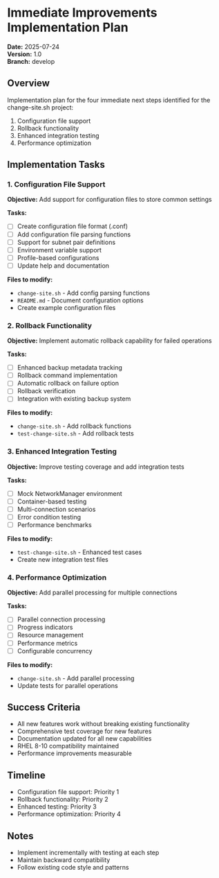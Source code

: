 # Immediate Improvements Implementation Plan

**Date:** 2025-07-24  
**Version:** 1.0  
**Branch:** develop  

## Overview

Implementation plan for the four immediate next steps identified for the change-site.sh project:

1. Configuration file support
2. Rollback functionality  
3. Enhanced integration testing
4. Performance optimization

## Implementation Tasks

### 1. Configuration File Support

**Objective:** Add support for configuration files to store common settings

**Tasks:**
- [ ] Create configuration file format (.conf)
- [ ] Add configuration file parsing functions
- [ ] Support for subnet pair definitions
- [ ] Environment variable support
- [ ] Profile-based configurations
- [ ] Update help and documentation

**Files to modify:**
- `change-site.sh` - Add config parsing functions
- `README.md` - Document configuration options
- Create example configuration files

### 2. Rollback Functionality

**Objective:** Implement automatic rollback capability for failed operations

**Tasks:**
- [ ] Enhanced backup metadata tracking
- [ ] Rollback command implementation
- [ ] Automatic rollback on failure option
- [ ] Rollback verification
- [ ] Integration with existing backup system

**Files to modify:**
- `change-site.sh` - Add rollback functions
- `test-change-site.sh` - Add rollback tests

### 3. Enhanced Integration Testing

**Objective:** Improve testing coverage and add integration tests

**Tasks:**
- [ ] Mock NetworkManager environment
- [ ] Container-based testing
- [ ] Multi-connection scenarios
- [ ] Error condition testing
- [ ] Performance benchmarks

**Files to modify:**
- `test-change-site.sh` - Enhanced test cases
- Create new integration test files

### 4. Performance Optimization

**Objective:** Add parallel processing for multiple connections

**Tasks:**
- [ ] Parallel connection processing
- [ ] Progress indicators
- [ ] Resource management
- [ ] Performance metrics
- [ ] Configurable concurrency

**Files to modify:**
- `change-site.sh` - Add parallel processing
- Update tests for parallel operations

## Success Criteria

- All new features work without breaking existing functionality
- Comprehensive test coverage for new features
- Documentation updated for all new capabilities
- RHEL 8-10 compatibility maintained
- Performance improvements measurable

## Timeline

- Configuration file support: Priority 1
- Rollback functionality: Priority 2  
- Enhanced testing: Priority 3
- Performance optimization: Priority 4

## Notes

- Implement incrementally with testing at each step
- Maintain backward compatibility
- Follow existing code style and patterns